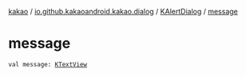 [kakao](../../index.md) / [io.github.kakaoandroid.kakao.dialog](../index.md) / [KAlertDialog](index.md) / [message](./message.md)

# message

`val message: `[`KTextView`](../../io.github.kakaoandroid.kakao.text/-k-text-view/index.md)